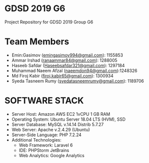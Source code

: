 # GDSD 2019 G6
Project Repository for GDSD 2019 Group G6

# Team Members
* Emin:Gasimov (emingasimov994@gmail.com): 1155853
* Ammar Irshad (ranaammar84@gmail.com): 1288005
* Haseeb Safdar (Haseebsafdar321@gmail.com): 1297184
* Muhammad Naeem Afzal (naeemdon94@gmail.com):1248326
* Md Firoj Kabir (firoj.kabir65@gmail.com): 1300934
* Syeda Tasneem Rumy (syedatasneemrumy@gmail.com): 1189706

# SOFTWARE STACK
* Server Host: Amazon AWS EC2 1vCPU 1 GB RAM
* Operating System: Ubuntu Server 18.04 LTS (HVM), SSD
* Server Database: MySQL v.14.14 Distrib 5.7.27
* Web Server: Apache v.2.4.29 (Ubuntu)
* Server-Side Language: PHP 7.2.24
* Additional Technologies: 
    * Web Framework: Laravel 6
    * IDE:  PHPStorm JetBrains
    * Web Analytics: Google Analytics


